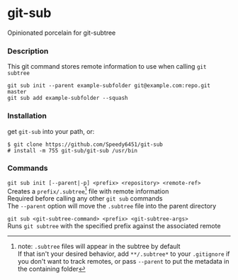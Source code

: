 # git-sub
Opinionated porcelain for git-subtree

### Description

This git command stores remote information to use when calling `git subtree`

`git sub init --parent example-subfolder git@example.com:repo.git master`  
`git sub add example-subfolder --squash`

### Installation

get `git-sub` into your path, or:
```
$ git clone https://github.com/Speedy6451/git-sub
# install -m 755 git-sub/git-sub /usr/bin
```

### Commands

`git sub init [--parent|-p] <prefix> <repository> <remote-ref>`  
Creates a `prefix/.subtree`[^1] file with remote information  
Required before calling any other `git sub` commands  
The `--parent` option will move the `.subtree` file into the parent directory

`git sub <git-subtree-command> <prefix> <git-subtree-args>`  
  Runs `git subtree` with the specified prefix against the associated remote

[^1]: note: `.subtree` files will appear in the subtree by default  
If that isn't your desired behavior, add `**/.subtree*` to your `.gitignore` if you don't want to track remotes, or pass `--parent` to put the metadata in the containing folder
